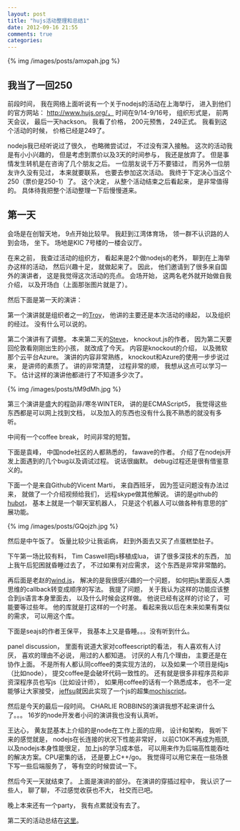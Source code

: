 ```yaml
---
layout: post
title: "hujs活动整理和总结1"
date: 2012-09-16 21:55
comments: true
categories: 
---
```


{% img /images/posts/amxpah.jpg %}

我当了一回250
----------------------------
前段时间， 我在网络上面听说有一个关于nodejs的活动在上海举行， 进入到他们的官方网站： http://www.hujs.org/，
时间在9/14-9/16号， 组织形式是， 前两天会议， 最后一天hackson。 我看了价格， 200元预售， 249正式。
我看到这个活动的时候， 价格已经是249了。

nodejs我已经听说过了很久， 也略微尝试过， 不过没有深入接触。 这次的活动我是有小小兴趣的， 但是考虑到票价以及3天的时间参与，
我还是放弃了。 但是事情发生转机是在咨询了几个朋友之后。 一位朋友说千万不要错过， 
而另外一位朋友许久没有见过， 本来就要联系， 也要去参加这次活动。 我终于下定决心当这个250（票价是250-1）了。
这个决定， 从整个活动结束之后看起来， 是非常值得的。 具体待我把整个活动整理一下后慢慢道来。

第一天
-----------------------------
会场是在创智天地， 9点开始比较早。 我赶到江湾体育场， 领一群不认识路的人到会场， 坐下。 场地是KIC 7号楼的一楼会议厅。

在来之前， 我查过活动的组织方， 看起来是2个做nodejs的老外， 聊到在上海举办这样的活动， 然后兴趣十足， 就做起来了。
因此， 他们邀请到了很多来自国外的演讲者， 这是我觉得这次活动的亮点。 会场开始， 这两名老外就开始做自我介绍， 以及开场白（上面那张图片就是了）。

然后下面是第一天的演讲：

第一个演讲就是组织者之一的[Troy](https://github.com/thoward)， 他讲的主要还是本次活动的缘起， 以及组织的经过。
没有什么可以说的。

第二个演讲有了调整。 本来第二天的[Steve](https://github.com/stevesanderson)， knockout.js的作者， 
因为第二天要回伦敦看刚刚出生的小孩， 就改成了今天。 内容是knockout的介绍， 以及微软那个云平台Azure。 
演讲的内容非常熟练， knockout和Azure的使用一步步说过来， 是讲师的素质了。 
讲的非常清楚， 过程非常的顺， 我想从这点可以学习一下。 估计这样的演讲他都进行了不知道多少次了。

{% img /images/posts/tM9dMh.jpg %}

第三个演讲是盛大的程劭非/寒冬WINTER， 讲的是ECMAScript5， 我觉得这些东西都是可以网上找到文档， 以及加入的东西也没有什么我不熟悉的就没有多听。

中间有一个coffee break， 时间非常的短暂。

下面是袁峰， 中国node社区的人都熟悉的， fawave的作者。 介绍了在nodejs开发上面遇到的几个bug以及调试过程。 说话很幽默。
debug过程还是很有借鉴意义的。

下面一个是来自Github的Vicent Marti， 来自西班牙， 因为签证问题没有办法过来， 就做了一个介绍视频给我们， 远程skype做其他解说。
讲的是github的[hubot](http://hubot.github.com/)， 基本上就是一个聊天室机器人， 只是这个机器人可以做各种有意思的扩展功能。

{% img /images/posts/GQojzh.jpg %}

然后是中午饭了。 饭量比较少让我诟病， 赶到外面去又买了点蛋糕垫肚子。

下午第一场比较有料， Tim Caswell把js移植成lua， 讲了很多深技术的东西， 加上我午后犯困就昏睡过去了， 
不过如果有对应需求， 这个东西是非常非常酷的。

再后面是老赵的[wind.js](http://windjs.org/cn/)， 解决的是我很感兴趣的一个问题， 如何把js里面反人类思维的callback转变成顺序的写法。
我提了问题， 关于我认为这样的功能应该整合到js语言本身里面去， 以及什么时候会这样做。 
他说已经有这样的讨论了， 可能要等过些年。 他的库就是打这样的一个时差。
看起来我以后在未来如果有类似的需求， 可以用这个库。

下面是seajs的作者王保平， 我基本上又是昏睡。。。没有听到什么。

panel discussion， 里面有说道大家对coffeescript的看法， 有人喜欢有人讨厌， 喜欢的理由不必说， 用过的人都知道。
讨厌的人有几个理由， 主要还是在协作上面。 不是所有人都认同coffee的类实现方法的， 以及如果一个项目是纯js（比如node）， 
提交coffee是会破坏代码一致性的。 还有就是很多非程序员和非资深程序员也写js（比如设计师）， 如果用coffee的话有一个熟悉成本， 
也不一定能够让大家接受， [jeffsu](https://github.com/jeffsu)就因此实现了一个js的超集[mochiscript](https://github.com/jeffsu/mochiscript)。

然后是今天的最后一段时间。 CHARLIE ROBBINS的演讲我想不起来讲什么了。。。 16岁的node开发者小问的演讲我也没有认真听。

王达心， 黄友昆基本上介绍的是node在工作上面的应用， 设计和架构， 我听下来的感觉就是， 
nodejs在长连接的状况下性能非常好， 以前C10K不再成为瓶颈, 以及nodejs本身性能很足， 
加上js的学习成本低， 可以用来作为后端高性能吞吐的解决方案。CPU密集的话， 还是要上C++/go。 
我觉得可以用它来在一些场景下写一些后端服务了， 等有空的时候尝试一下。 

然后今天一天就结束了。 上面是演讲的部分。 在演讲的穿插过程中， 我认识了一些人， 聊了聊， 不过感觉收获也不大， 社交而已吧。

晚上本来还有一个party， 我有点累就没有去了。

第二天的活动总结在[这里](http://blog.linjunhalida.com/blog/hujs-2/)。

